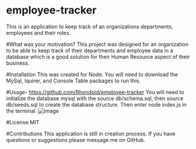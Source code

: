 # employee-tracker
This is an application to keep track of an organizations departments, employees and their roles. 

#What was your motivation?
This project was designed for an organization to be able to keep track of their departments and employee data in a database 
which is a good solution for their Human Resource aspect of their business. 

#Installation
This was created for Node. You will need to download the MySql, Iquirer, and Console Table packages to run this.

#Usage- 
https://github.com/Rhondoid/employee-tracker
You will need to initialize the database mysql with the source db/schema.sql, then source db/seeds.sql to create the database structure. 
Then enter node index.js in the terminal. 
![image](https://user-images.githubusercontent.com/110504360/218171988-bb09c984-a893-4291-b581-e58942ed4077.png)


#License
MIT

#Contributions
This application is still in creation process. If you have questions or suggestions please message me on GitHub.



